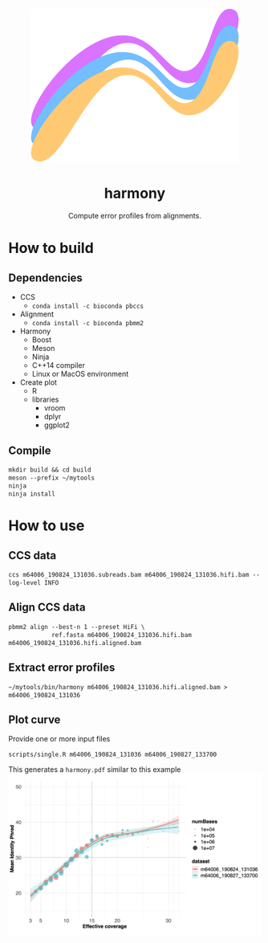 <h1 align="center"><img src="img/harmony.png"/></h1>
<h1 align="center">harmony</h1>
<p align="center">Compute error profiles from alignments.</p>

# How to build
## Dependencies
- CCS
  - `conda install -c bioconda pbccs`
- Alignment
  - `conda install -c bioconda pbmm2`
- Harmony
  - Boost
  - Meson
  - Ninja
  - C++14 compiler
  - Linux or MacOS environment
- Create plot
  - R
  - libraries
    - vroom
    - dplyr
    - ggplot2

## Compile

    mkdir build && cd build
    meson --prefix ~/mytools
    ninja
    ninja install

# How to use
## CCS data

    ccs m64006_190824_131036.subreads.bam m64006_190824_131036.hifi.bam --log-level INFO

## Align CCS data

    pbmm2 align --best-n 1 --preset HiFi \
                ref.fasta m64006_190824_131036.hifi.bam m64006_190824_131036.hifi.aligned.bam

## Extract error profiles

    ~/mytools/bin/harmony m64006_190824_131036.hifi.aligned.bam > m64006_190824_131036

## Plot curve

Provide one or more input files

    scripts/single.R m64006_190824_131036 m64006_190827_133700

This generates a `harmony.pdf` similar to this example
<img src="img/harmony_plot.png" width="800px"/>
